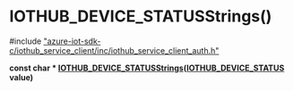 # IOTHUB_DEVICE_STATUSStrings()

\#include ["azure-iot-sdk-c/iothub_service_client/inc/iothub_service_client_auth.h"](../iot-c-ref-iothub-service-client-auth-h.md)  

**const char * [IOTHUB_DEVICE_STATUSStrings](#iothub__service__client__auth_8h_1a65b70618c8f8fe5452c48a6d29d1d94a)([IOTHUB_DEVICE_STATUS](#iothub__service__client__auth_8h_1a3b440e97db15b4c853abad558a0f173b) value)**

